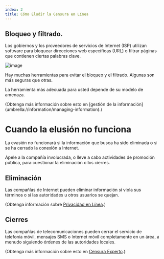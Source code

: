 ```yaml
---
index: 2
title: Cómo Eludir la Censura en Línea
---
```

## Bloqueo y filtrado.

Los gobiernos y los proveedores de servicios de Internet (ISP) utilizan software para bloquear direcciones web específicas (URL) o filtrar páginas que contienen ciertas palabras clave.

![image](internetb1.png)

Hay muchas herramientas para evitar el bloqueo y el filtrado. Algunas son más seguras que otras.

La herramienta más adecuada para usted depende de su modelo de amenaza.

(Obtenga más información sobre esto en [gestión de la información] (umbrella://information/managing-information).)

# Cuando la elusión no funciona

La evasión no funcionará si la información que busca ha sido eliminada o si se ha cerrado la conexión a Internet.

Apele a la compañía involucrada, o lleve a cabo actividades de promoción pública, para cuestionar la eliminación o los cierres.

## Eliminación

Las compañías de Internet pueden eliminar información si viola sus términos o si las autoridades u otros usuarios se quejan.

(Obtenga información sobre [Privacidad en Línea](umbrella://communications/online-privacy).)

## Cierres

Las compañías de telecomunicaciones pueden cerrar el servicio de telefonía móvil, mensajes SMS o Internet móvil completamente en un área, a menudo siguiendo órdenes de las autoridades locales.

(Obtenga más información sobre esto en [Censura Experto](umbrella://communications/censorship/expert).)